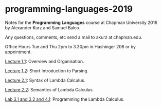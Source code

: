 # programming-languages-2019

Notes for the **Programming Languages** course at Chapman University 2019 by Alexander Kurz and Samuel Balco.

Any questions, comments, etc send a mail to akurz at chapman.edu.

Office Hours Tue and Thu 2pm to 3.30pm in Hashinger 208 or by appointment.

[Lecture 1.1](https://github.com/alexhkurz/programming-languages-2019/blob/master/lecture-1.1.md): Overview and Organisation.

[Lecture 1.2](https://github.com/alexhkurz/programming-languages-2019/blob/master/lecture-1.2.md): Short Introduction to Parsing.

[Lecture 2.1](https://hackmd.io/@m5rnD-8SSPuuSHTKgXvMjg/Skjdh1sSS): Syntax of Lambda Calculus.

[Lecture 2.2](https://hackmd.io/@m5rnD-8SSPuuSHTKgXvMjg/SyDa-43BB): Semantics of Lambda Calculus.

[Lab 3.1 and 3.2 and 4.1](https://github.com/alexhkurz/programming-languages-2019/blob/master/Lab1-Lambda-Calculus/README.md): Programming the Lambda Calculus.

